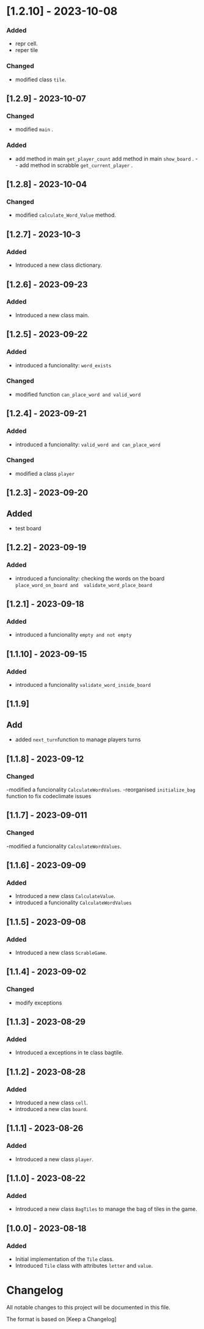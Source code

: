 
# [1.2.10] - 2023-10-08
### Added
- repr cell.
- reper tile
### Changed
- modified  class `tile`.
## [1.2.9] - 2023-10-07

### Changed
- modified `main` .
### Added
- add method  in main `get_player_count`
add method in main  `show_board` .
-- add method in scrabble  `get_current_player` . 
## [1.2.8] - 2023-10-04

### Changed
- modified  `calculate_Word_Value` method.

## [1.2.7] - 2023-10-3

### Added
- Introduced a new class dictionary.

## [1.2.6] - 2023-09-23

### Added
- Introduced a new class main.

## [1.2.5] - 2023-09-22

### Added
- introduced a funcionality: `word_exists`
### Changed
- modified function  `can_place_word and valid_word`

## [1.2.4] - 2023-09-21

### Added
- introduced a funcionality: `valid_word and can_place_word`
### Changed
- modified a  class  `player`

## [1.2.3] - 2023-09-20

## Added
- test board 

## [1.2.2] - 2023-09-19

### Added
- introduced a funcionality: checking the words on the board `place_word_on_board and  validate_word_place_board`

## [1.2.1] - 2023-09-18

### Added
- introduced a funcionality `empty and not empty`

## [1.1.10] - 2023-09-15

### Added
- introduced a funcionality `validate_word_inside_board`

## [1.1.9]

## Add 
- added `next_turn`function to manage players turns

## [1.1.8] - 2023-09-12

### Changed
-modified a  funcionality `CalculateWordValues`.
-reorganised  `initialize_bag` function to fix codeclimate issues

## [1.1.7] - 2023-09-011

### Changed
-modified a funcionality `CalculateWordValues`.

## [1.1.6] - 2023-09-09

### Added
- Introduced a new class `CalculateValue`.
- introduced a funcionality `CalculateWordValues`

## [1.1.5] - 2023-09-08

### Added
- Introduced a new class `ScrableGame`.

## [1.1.4] - 2023-09-02

### Changed 
- modify exceptions 

## [1.1.3] - 2023-08-29

### Added
- Introduced a exceptions in te class bagtile.

## [1.1.2] - 2023-08-28

### Added
- Introduced a new class `cell`.
- introduced a new clas `board`.

## [1.1.1] - 2023-08-26

### Added

- Introduced a new class `player`.

## [1.1.0] - 2023-08-22

### Added
- Introduced a new class `BagTiles` to manage the bag of tiles in the game.

## [1.0.0] - 2023-08-18

### Added
- Initial implementation of the `Tile` class.
- Introduced `Tile` class with attributes `letter` and `value`.

# Changelog

All notable changes to this project will be documented in this file.

The format is based on [Keep a Changelog]
